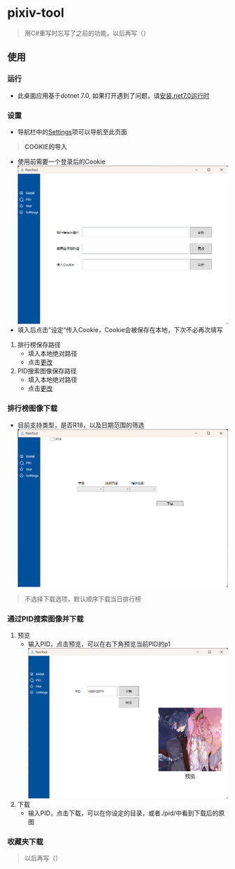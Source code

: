 # pixiv-tool
> 用C#重写时忘写了之前的功能，以后再写（）
## 使用
### 运行
+ 此桌面应用基于dotnet 7.0, 如果打开遇到了问题，请[安装.net7.0运行时](https://dotnet.microsoft.com/zh-cn/download/dotnet/thank-you/runtime-desktop-7.0.10-windows-x64-installer)
### 设置
+ 导航栏中的[Settings]()项可以导航至此页面
> **COOKIE的导入**
+ 使用前需要一个登录后的Cookie ![](./image/setting.png)
+ 填入后点击”设定“传入Cookie，Cookie会被保存在本地，下次不必再次填写
1. 排行榜保存路径
    + 填入本地绝对路径
    + 点击[更改]()
2. PID搜索图像保存路径
    + 填入本地绝对路径
    + 点击[更改]()
### 排行榜图像下载
+ 目前支持类型，是否R18，以及日期范围的筛选![Alt text](image/rank.png)
> 不选择下载选项，默认顺序下载当日排行榜
### 通过PID搜索图像并下载
1. 预览
    + 输入PID，点击预览，可以在右下角预览当前PID的p1![Alt text](image/pid.png)
2. 下载
    + 输入PID，点击下载，可以在你设定的目录，或者./pid/中看到下载后的原图
### 收藏夹下载
> 以后再写（）
